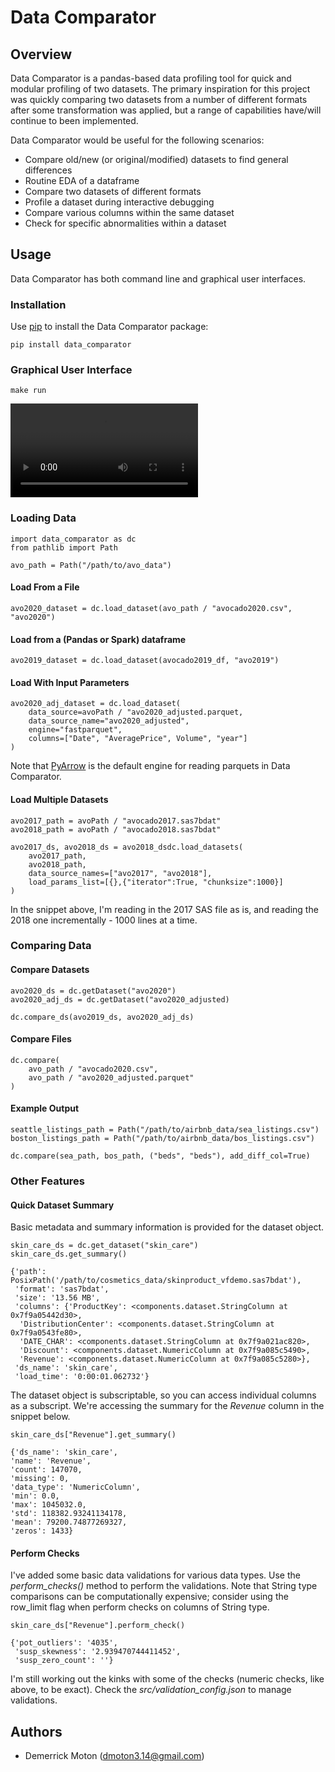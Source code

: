 # Data Comparator

## Overview
Data Comparator is a pandas-based data profiling tool for quick and modular profiling of two datasets. The primary inspiration for this project was quickly comparing two datasets from a number of different formats after some transformation was applied, but a range of capabilities have/will continue to been implemented. 

Data Comparator would be useful for the following scenarios:
- Compare old/new (or original/modified) datasets to find general differences
- Routine EDA of a dataframe
- Compare two datasets of different formats
- Profile a dataset during interactive debugging
- Compare various columns within the same dataset
- Check for specific abnormalities within a dataset

## Usage
Data Comparator has both command line and graphical user interfaces.


### Installation
Use [pip](https://pip.pypa.io/en/stable/) to install the Data Comparator package:

```
pip install data_comparator
```

### Graphical User Interface
```
make run
```
![GUI example](docs/examples/data_comp_tut.mov)

### Loading Data

```
import data_comparator as dc
from pathlib import Path

avo_path = Path("/path/to/avo_data")
```

 #### Load From a File
```
avo2020_dataset = dc.load_dataset(avo_path / "avocado2020.csv", "avo2020")
```

#### Load from a (Pandas or Spark) dataframe
```
avo2019_dataset = dc.load_dataset(avocado2019_df, "avo2019")
```

#### Load With Input Parameters
```
avo2020_adj_dataset = dc.load_dataset(
    data_source=avoPath / "avo2020_adjusted.parquet,
    data_source_name="avo2020_adjusted",
    engine="fastparquet",
    columns=["Date", "AveragePrice", Volume", "year"]
)
```
Note that [PyArrow](https://arrow.apache.org/docs/index.html) is the default engine for reading parquets in Data Comparator.

#### Load Multiple Datasets
```
avo2017_path = avoPath / "avocado2017.sas7bdat"
avo2018_path = avoPath / "avocado2018.sas7bdat"

avo2017_ds, avo2018_ds = avo2018_dsdc.load_datasets(
    avo2017_path,
    avo2018_path,
    data_source_names=["avo2017", "avo2018"],
    load_params_list=[{},{"iterator":True, "chunksize":1000}]
)
```
In the snippet above, I'm reading in the 2017 SAS file as is, and reading the 2018 one incrementally - 1000 lines at a time.


### Comparing Data

#### Compare Datasets
```
avo2020_ds = dc.getDataset("avo2020")
avo2020_adj_ds = dc.getDataset("avo2020_adjusted)

dc.compare_ds(avo2019_ds, avo2020_adj_ds)
```

#### Compare Files
```
dc.compare(
    avo_path / "avocado2020.csv",
    avo_path / "avo2020_adjusted.parquet"
)
```

#### Example Output
```
seattle_listings_path = Path("/path/to/airbnb_data/sea_listings.csv")
boston_listings_path = Path("/path/to/airbnb_data/bos_listings.csv")

dc.compare(sea_path, bos_path, ("beds", "beds"), add_diff_col=True)

```


### Other Features

#### Quick Dataset Summary
Basic metadata and summary information is provided for the dataset object.

```
skin_care_ds = dc.get_dataset("skin_care")
skin_care_ds.get_summary()

{'path': PosixPath('/path/to/cosmetics_data/skinproduct_vfdemo.sas7bdat'),
 'format': 'sas7bdat',
 'size': '13.56 MB',
 'columns': {'ProductKey': <components.dataset.StringColumn at 0x7f9a05442d30>,
  'DistributionCenter': <components.dataset.StringColumn at 0x7f9a0543fe80>,
  'DATE_CHAR': <components.dataset.StringColumn at 0x7f9a021ac820>,
  'Discount': <components.dataset.NumericColumn at 0x7f9a085c5490>,
  'Revenue': <components.dataset.NumericColumn at 0x7f9a085c5280>},
 'ds_name': 'skin_care',
 'load_time': '0:00:01.062732'}
 ```

 The dataset object is subscriptable, so you can access individual columns as a subscript. We're accessing the summary for the *Revenue* column in the snippet below.

 ```
skin_care_ds["Revenue"].get_summary()

{'ds_name': 'skin_care',
 'name': 'Revenue',
 'count': 147070,
 'missing': 0,
 'data_type': 'NumericColumn',
 'min': 0.0,
 'max': 1045032.0,
 'std': 118382.93241134178,
 'mean': 79200.74877269327,
 'zeros': 1433}
 ```

#### Perform Checks
I've added some basic data validations for various data types. Use the *perform_checks()* method to perform the validations. Note that String type comparisons can be computationally expensive; consider using the row_limit flag when perform checks on columns of String type.

```
skin_care_ds["Revenue"].perform_check()

{'pot_outliers': '4035',
 'susp_skewness': '2.939470744411452',
 'susp_zero_count': ''}
```
I'm still working out the kinks with some of the checks (numeric checks, like above, to be exact).
Check the *src/validation_config.json* to manage validations.


## Authors
- Demerrick Moton (dmoton3.14@gmail.com)
